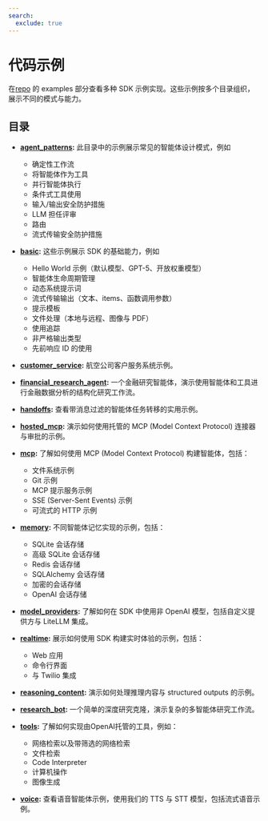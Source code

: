 ```yaml
---
search:
  exclude: true
---
```

# 代码示例

在[repo](https://github.com/openai/openai-agents-python/tree/main/examples) 的 examples 部分查看多种 SDK 示例实现。这些示例按多个目录组织，展示不同的模式与能力。

## 目录

-   **[agent_patterns](https://github.com/openai/openai-agents-python/tree/main/examples/agent_patterns):**
    此目录中的示例展示常见的智能体设计模式，例如

    -   确定性工作流
    -   将智能体作为工具
    -   并行智能体执行
    -   条件式工具使用
    -   输入/输出安全防护措施
    -   LLM 担任评审
    -   路由
    -   流式传输安全防护措施

-   **[basic](https://github.com/openai/openai-agents-python/tree/main/examples/basic):**
    这些示例展示 SDK 的基础能力，例如

    -   Hello World 示例（默认模型、GPT-5、开放权重模型）
    -   智能体生命周期管理
    -   动态系统提示词
    -   流式传输输出（文本、items、函数调用参数）
    -   提示模板
    -   文件处理（本地与远程、图像与 PDF）
    -   使用追踪
    -   非严格输出类型
    -   先前响应 ID 的使用

-   **[customer_service](https://github.com/openai/openai-agents-python/tree/main/examples/customer_service):**
    航空公司客户服务系统示例。

-   **[financial_research_agent](https://github.com/openai/openai-agents-python/tree/main/examples/financial_research_agent):**
    一个金融研究智能体，演示使用智能体和工具进行金融数据分析的结构化研究工作流。

-   **[handoffs](https://github.com/openai/openai-agents-python/tree/main/examples/handoffs):**
    查看带消息过滤的智能体任务转移的实用示例。

-   **[hosted_mcp](https://github.com/openai/openai-agents-python/tree/main/examples/hosted_mcp):**
    演示如何使用托管的 MCP (Model Context Protocol) 连接器与审批的示例。

-   **[mcp](https://github.com/openai/openai-agents-python/tree/main/examples/mcp):**
    了解如何使用 MCP (Model Context Protocol) 构建智能体，包括：

    -   文件系统示例
    -   Git 示例
    -   MCP 提示服务示例
    -   SSE (Server-Sent Events) 示例
    -   可流式的 HTTP 示例

-   **[memory](https://github.com/openai/openai-agents-python/tree/main/examples/memory):**
    不同智能体记忆实现的示例，包括：

    -   SQLite 会话存储
    -   高级 SQLite 会话存储
    -   Redis 会话存储
    -   SQLAlchemy 会话存储
    -   加密的会话存储
    -   OpenAI 会话存储

-   **[model_providers](https://github.com/openai/openai-agents-python/tree/main/examples/model_providers):**
    了解如何在 SDK 中使用非 OpenAI 模型，包括自定义提供方与 LiteLLM 集成。

-   **[realtime](https://github.com/openai/openai-agents-python/tree/main/examples/realtime):**
    展示如何使用 SDK 构建实时体验的示例，包括：

    -   Web 应用
    -   命令行界面
    -   与 Twilio 集成

-   **[reasoning_content](https://github.com/openai/openai-agents-python/tree/main/examples/reasoning_content):**
    演示如何处理推理内容与 structured outputs 的示例。

-   **[research_bot](https://github.com/openai/openai-agents-python/tree/main/examples/research_bot):**
    一个简单的深度研究克隆，演示复杂的多智能体研究工作流。

-   **[tools](https://github.com/openai/openai-agents-python/tree/main/examples/tools):**
    了解如何实现由OpenAI托管的工具，例如：

    -   网络检索以及带筛选的网络检索
    -   文件检索
    -   Code Interpreter
    -   计算机操作
    -   图像生成

-   **[voice](https://github.com/openai/openai-agents-python/tree/main/examples/voice):**
    查看语音智能体示例，使用我们的 TTS 与 STT 模型，包括流式语音示例。